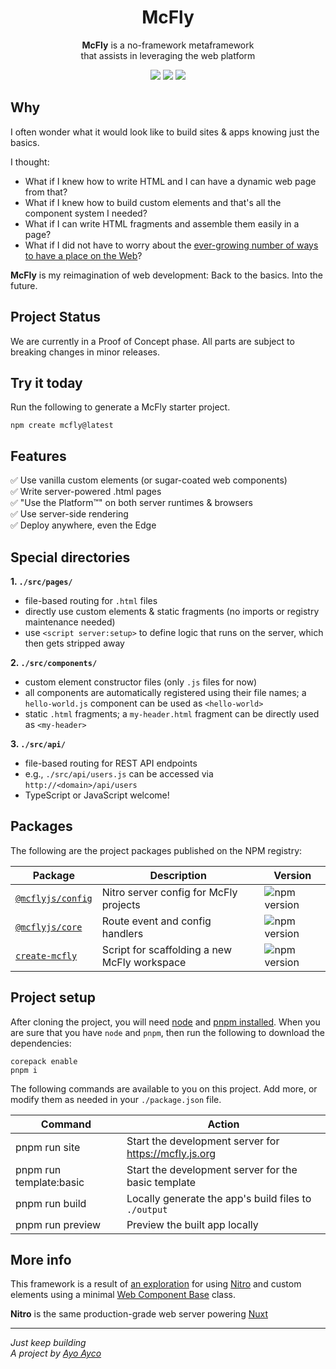 <!--p align="center">
  <img width="250" src="https://git.sr.ht/~ayoayco/mcfly/blob/main/assets/template-basic.png" alt="rRick & Morty cartoon" />
</p-->

<h1 align="center">McFly</h1>

<p align="center"><strong>McFly</strong> is a no-framework metaframework<br />that assists in leveraging the web platform</p>

<p align="center">
  <img src="https://img.shields.io/badge/from-the_future-blue?style=flat" />
  <img src="https://img.shields.io/badge/status-legit-purple?style=flat" />
  <a href="https://mcfly.js.org/demo" target="_blank"><img src="https://img.shields.io/badge/see-the_demo_↗️-blue?style=flat&colorB=28CF8D" /></a>
</p>

## Why

I often wonder what it would look like to build sites & apps knowing just the basics.

I thought:

- What if I knew how to write HTML and I can have a dynamic web page from that?
- What if I knew how to build custom elements and that's all the component system I needed?
- What if I can write HTML fragments and assemble them easily in a page?
- What if I did not have to worry about the [ever-growing number of ways to have a place on the Web](https://ayos.blog/places-in-the-web/)?

**McFly** is my reimagination of web development: Back to the basics. Into the future.

## Project Status

We are currently in a Proof of Concept phase. All parts are subject to breaking changes in minor releases.

## Try it today

Run the following to generate a McFly starter project.

```
npm create mcfly@latest
```

## Features

✅ Use vanilla custom elements (or sugar-coated web components)<br>
✅ Write server-powered .html pages<br>
✅ "Use the Platform™" on both server runtimes & browsers<br>
✅ Use server-side rendering<br>
✅ Deploy anywhere, even the Edge<br>

## Special directories

**1. `./src/pages/`**

- file-based routing for `.html` files
- directly use custom elements & static fragments (no imports or registry maintenance needed)
- use `<script server:setup>` to define logic that runs on the server, which then gets stripped away

**2. `./src/components/`**

- custom element constructor files (only `.js` files for now)
- all components are automatically registered using their file names; a `hello-world.js` component can be used as `<hello-world>`
- static `.html` fragments; a `my-header.html` fragment can be directly used as `<my-header>`

**3. `./src/api/`**

- file-based routing for REST API endpoints
- e.g., `./src/api/users.js` can be accessed via `http://<domain>/api/users`
- TypeScript or JavaScript welcome!

## Packages

The following are the project packages published on the NPM registry:

| Package                                                | Description                                  | Version                                                          |
| ------------------------------------------------------ | -------------------------------------------- | ---------------------------------------------------------------- |
| [`@mcflyjs/config`](https://ayco.io/n/@mcflyjs/config) | Nitro server config for McFly projects       | ![npm version](https://img.shields.io/npm/v/%40mcflyjs%2Fconfig) |
| [`@mcflyjs/core`](https://ayco.io/n/@mcflyjs/core)     | Route event and config handlers              | ![npm version](https://img.shields.io/npm/v/%40mcflyjs%2Fcore)   |
| [`create-mcfly`](https://ayco.io/n/create-mcfly)       | Script for scaffolding a new McFly workspace | ![npm version](https://img.shields.io/npm/v/create-mcfly)        |

## Project setup

After cloning the project, you will need [node](https://nodejs.org/en/download) and [pnpm installed](https://pnpm.io/installation). When you are sure that you have `node` and `pnpm`, then run the following to download the dependencies:

```
corepack enable
pnpm i
```

The following commands are available to you on this project. Add more, or modify them as needed in your `./package.json` file.

| Command                 | Action                                                |
| ----------------------- | ----------------------------------------------------- |
| pnpm run site           | Start the development server for https://mcfly.js.org |
| pnpm run template:basic | Start the development server for the basic template   |
| pnpm run build          | Locally generate the app's build files to `./output`  |
| pnpm run preview        | Preview the built app locally                         |

## More info

This framework is a result of [an exploration](https://social.ayco.io/@ayo/111195315785886977) for using [Nitro](https://nitro.build) and custom elements using a minimal [Web Component Base](https://WebComponent.io) class.

**Nitro** is the same production-grade web server powering [Nuxt](https://nuxt.com/)

---

_Just keep building_<br />
_A project by [Ayo Ayco](https://ayco.io)_
